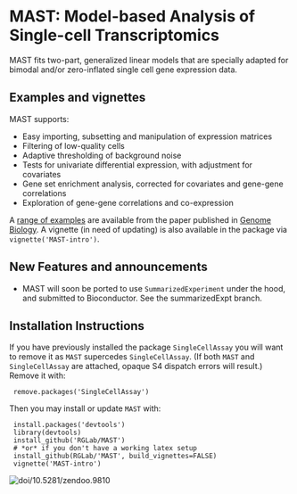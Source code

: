 MAST: Model-based Analysis of Single-cell Transcriptomics
===============
MAST fits two-part, generalized linear models that are specially adapted for bimodal and/or zero-inflated single cell gene expression data.

Examples and vignettes
------------
MAST supports:

*  Easy importing, subsetting and manipulation of expression matrices
*  Filtering of low-quality cells
*  Adaptive thresholding of background noise
*  Tests for univariate differential expression, with adjustment for covariates
*  Gene set enrichment analysis, corrected for covariates and gene-gene correlations
*  Exploration of gene-gene correlations and co-expression

A [range of examples](https://github.com/RGLab/MASTdata/tree/master/vignettes) are available from the paper published in [Genome Biology](http://genomebiology.biomedcentral.com/articles/10.1186/s13059-015-0844-5).
A vignette (in need of updating) is also available in the package via `vignette('MAST-intro')`.

New Features and announcements
------------
- MAST will soon be ported to use `SummarizedExperiment` under the hood, and submitted to Bioconductor.  See the summarizedExpt branch.

Installation Instructions
------------
If you have previously installed the package `SingleCellAssay` you will want to remove it as `MAST` supercedes `SingleCellAssay`.  (If both `MAST` and `SingleCellAssay` are attached, opaque S4 dispatch errors will result.)  Remove it with:

     remove.packages('SingleCellAssay')

Then you may install or update `MAST` with:

     install.packages('devtools')
     library(devtools)
     install_github('RGLab/MAST')
     # *or* if you don't have a working latex setup
     install_github(RGLab/'MAST', build_vignettes=FALSE)
     vignette('MAST-intro')



![doi/10.5281/zendoo.9810](http://zenodo.org/badge/doi/10.5281/zenodo.9810.png)
